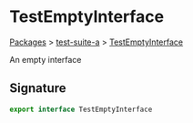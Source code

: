 # TestEmptyInterface

[Packages](/) > [test-suite-a](/test-suite-a/) > [TestEmptyInterface](/test-suite-a/testemptyinterface-interface)

An empty interface

<a id="testemptyinterface-signature"></a>

## Signature

```typescript
export interface TestEmptyInterface
```

